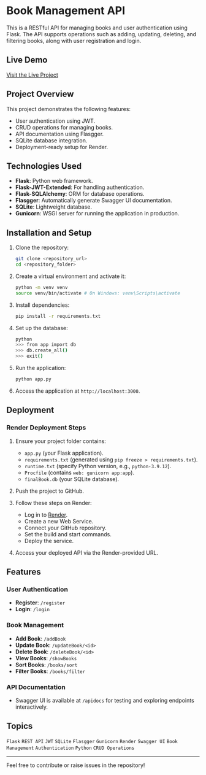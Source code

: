 # Book Management API

This is a RESTful API for managing books and user authentication using Flask. The API supports operations such as adding, updating, deleting, and filtering books, along with user registration and login.

## Live Demo
[Visit the Live Project](https://book-manager-2hyx.onrender.com/apidocs)

## Project Overview
This project demonstrates the following features:
- User authentication using JWT.
- CRUD operations for managing books.
- API documentation using Flasgger.
- SQLite database integration.
- Deployment-ready setup for Render.

## Technologies Used
- **Flask**: Python web framework.
- **Flask-JWT-Extended**: For handling authentication.
- **Flask-SQLAlchemy**: ORM for database operations.
- **Flasgger**: Automatically generate Swagger UI documentation.
- **SQLite**: Lightweight database.
- **Gunicorn**: WSGI server for running the application in production.

## Installation and Setup

1. Clone the repository:
   ```bash
   git clone <repository_url>
   cd <repository_folder>
   ```

2. Create a virtual environment and activate it:
   ```bash
   python -m venv venv
   source venv/bin/activate # On Windows: venv\Scripts\activate
   ```

3. Install dependencies:
   ```bash
   pip install -r requirements.txt
   ```

4. Set up the database:
   ```bash
   python
   >>> from app import db
   >>> db.create_all()
   >>> exit()
   ```

5. Run the application:
   ```bash
   python app.py
   ```

6. Access the application at `http://localhost:3000`.

## Deployment

### Render Deployment Steps

1. Ensure your project folder contains:
   - `app.py` (your Flask application).
   - `requirements.txt` (generated using `pip freeze > requirements.txt`).
   - `runtime.txt` (specify Python version, e.g., `python-3.9.12`).
   - `Procfile` (contains `web: gunicorn app:app`).
   - `finalBook.db` (your SQLite database).

2. Push the project to GitHub.

3. Follow these steps on Render:
   - Log in to [Render](https://render.com).
   - Create a new Web Service.
   - Connect your GitHub repository.
   - Set the build and start commands.
   - Deploy the service.

4. Access your deployed API via the Render-provided URL.

## Features

### User Authentication
- **Register**: `/register`
- **Login**: `/login`

### Book Management
- **Add Book**: `/addBook`
- **Update Book**: `/updateBook/<id>`
- **Delete Book**: `/deleteBook/<id>`
- **View Books**: `/showBooks`
- **Sort Books**: `/books/sort`
- **Filter Books**: `/books/filter`

### API Documentation
- Swagger UI is available at `/apidocs` for testing and exploring endpoints interactively.

## Topics
`Flask` `REST API` `JWT` `SQLite` `Flasgger` `Gunicorn` `Render` `Swagger UI` `Book Management` `Authentication` `Python` `CRUD Operations`

---

Feel free to contribute or raise issues in the repository!
